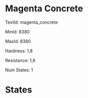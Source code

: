 # Magenta Concrete

TextId: magenta_concrete

MinId: 8380

MaxId: 8380

Hardness: 1,8

Resistance: 1,8


Num States: 1

# States
```

```